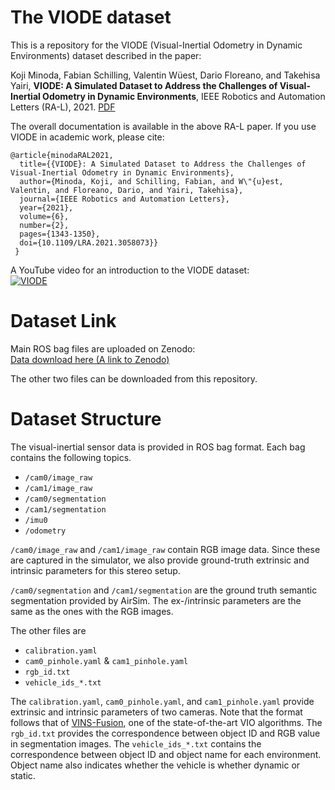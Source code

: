# The VIODE dataset
This is a repository for the VIODE (Visual-Inertial Odometry in Dynamic Environments) dataset described in the paper:

Koji Minoda, Fabian Schilling, Valentin Wüest, Dario Floreano, and Takehisa Yairi, **VIODE: A Simulated Dataset to Address the Challenges of Visual-Inertial Odometry in Dynamic Environments**, IEEE Robotics and Automation Letters (RA-L), 2021. [PDF](https://ieeexplore.ieee.org/document/9351597)

The overall documentation is available in the above RA-L paper. If you use VIODE in academic work, please cite:
```
@article{minodaRAL2021,
  title={{VIODE}: A Simulated Dataset to Address the Challenges of Visual-Inertial Odometry in Dynamic Environments},
  author={Minoda, Koji, and Schilling, Fabian, and W\"{u}est, Valentin, and Floreano, Dario, and Yairi, Takehisa},
  journal={IEEE Robotics and Automation Letters},
  year={2021},
  volume={6},
  number={2},
  pages={1343-1350},
  doi={10.1109/LRA.2021.3058073}}
 }
```



A YouTube video for an introduction to the VIODE dataset:  
[![VIODE](http://img.youtube.com/vi/LlFTyQf_dlo/0.jpg)](https://youtu.be/LlFTyQf_dlo "VIODE")


# Dataset Link
Main ROS bag files are uploaded on Zenodo:  
[Data download here (A link to Zenodo)](https://zenodo.org/record/4493401)

The other two files can be downloaded from this repository.


# Dataset Structure
The visual-inertial sensor data is provided in ROS bag format. Each bag contains the following topics.
- `/cam0/image_raw`
- `/cam1/image_raw`
- `/cam0/segmentation`
- `/cam1/segmentation`
- `/imu0`
- `/odometry`

`/cam0/image_raw` and `/cam1/image_raw` contain RGB image data. Since these are captured in the simulator, we also provide ground-truth extrinsic and intrinsic parameters for this stereo setup.

`/cam0/segmentation` and `/cam1/segmentation` are the ground truth semantic segmentation provided by AirSim. 
The ex-/intrinsic parameters are the same as the ones with the RGB images. 

The other files are
- `calibration.yaml`
- `cam0_pinhole.yaml` & `cam1_pinhole.yaml`
- `rgb_id.txt`
- `vehicle_ids_*.txt`

The `calibration.yaml`, `cam0_pinhole.yaml`, and `cam1_pinhole.yaml` provide extrinsic and intrinsic parameters of two cameras. 
Note that the format follows that of [VINS-Fusion](https://github.com/HKUST-Aerial-Robotics/VINS-Fusion), one of the state-of-the-art VIO algorithms.
The `rgb_id.txt` provides the correspondence between object ID and RGB value in segmentation images.
The `vehicle_ids_*.txt` contains the correspondence between object ID and object name for each environment. Object name also indicates whether the vehicle is whether dynamic or static.
